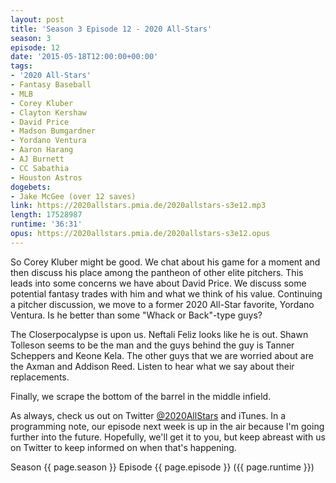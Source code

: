 ```yaml
---
layout: post
title: 'Season 3 Episode 12 - 2020 All-Stars'
season: 3
episode: 12
date: '2015-05-18T12:00:00+00:00'
tags:
- '2020 All-Stars'
- Fantasy Baseball
- MLB
- Corey Kluber
- Clayton Kershaw
- David Price
- Madson Bumgardner
- Yordano Ventura
- Aaron Harang
- AJ Burnett
- CC Sabathia
- Houston Astros
dogebets:
- Jake McGee (over 12 saves)
link: https://2020allstars.pmia.de/2020allstars-s3e12.mp3
length: 17528987
runtime: '36:31'
opus: https://2020allstars.pmia.de/2020allstars-s3e12.opus
---
```

So Corey Kluber might be good.  We chat about his game for a moment and then discuss his place among the pantheon of other elite pitchers.  This leads into some concerns we have about David Price.  We discuss some potential fantasy trades with him and what we think of his value.  Continuing a pitcher discussion, we move to a former 2020 All-Star favorite, Yordano Ventura.  Is he better than some "Whack or Back"-type guys?  

The Closerpocalypse is upon us.  Neftali Feliz looks like he is out.  Shawn Tolleson seems to be the man and the guys behind the guy is Tanner Scheppers and Keone Kela.  The other guys that we are worried about are the Axman and Addison Reed.  Listen to hear what we say about their replacements.  

Finally, we scrape the bottom of the barrel in the middle infield.  

As always, check us out on Twitter [@2020AllStars](https://www.twitter.com/2020allstars) and iTunes.  In a programming note, our episode next week is up in the air because I'm going further into the future.  Hopefully, we'll get it to you, but keep abreast with us on Twitter to keep informed on when that's happening.  

Season {{ page.season }} Episode {{ page.episode }} ({{ page.runtime }})  
